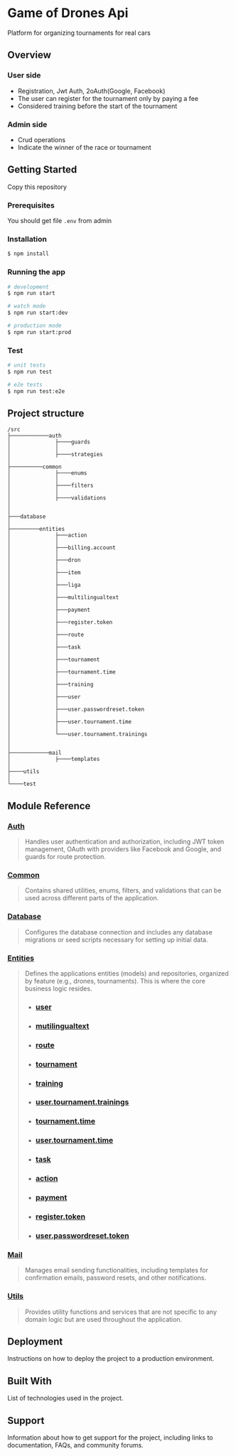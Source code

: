 # Game of Drones Api

Platform for organizing tournaments for real cars

## Overview

### User side

-   Registration, Jwt Auth, 2oAuth(Google, Facebook)
-   The user can register for the tournament only by paying a fee
-   Considered training before the start of the tournament

### Admin side

-   Crud operations
-   Indicate the winner of the race or tournament

## Getting Started

Copy this repository

### Prerequisites

You should get file `.env` from admin

### Installation

```bash
$ npm install
```

### Running the app

```bash
# development
$ npm run start

# watch mode
$ npm run start:dev

# production mode
$ npm run start:prod
```

### Test

```bash
# unit tests
$ npm run test

# e2e tests
$ npm run test:e2e
```

## Project structure

```
/src
├────────────auth
│              ├────guards
│              │
│              ├────strategies 
│
├──────────common
│              ├────enums
│              │
│              ├────filters
│              │
│              ├────validations
│ 
│
├───database
│
├─────────entities
│              ├───action
│              │
│              ├───billing.account
│              │
│              ├───dron
│              │
│              ├───item
│              │
│              ├───liga
│              │
│              ├───multilingualtext
│              │
│              ├───payment
│              │
│              ├───register.token
│              │
│              ├───route
│              │
│              ├───task
│              │
│              ├───tournament
│              │
│              ├───tournament.time
│              │
│              ├───training
│              │
│              ├───user
│              │
│              ├───user.passwordreset.token
│              │
│              ├───user.tournament.time
│              │
│              └───user.tournament.trainings
│
│
├────────────mail
│              ├────templates
│
├────utils
│
└────test
```

## Module Reference

### [Auth](src/auth)

> Handles user authentication and authorization, including JWT token management, OAuth with providers like Facebook and Google, and guards for route protection.

### [Common](src/common)

> Contains shared utilities, enums, filters, and validations that can be used across different parts of the application.

### [Database](src/database)

> Configures the database connection and includes any database migrations or seed scripts necessary for setting up initial data.

### [Entities](src/entities)

> Defines the applications entities (models) and repositories, organized by feature (e.g., drones, tournaments). This is where the core business logic resides.
>
> -   ### [user](src/entities/user)
> -   ### [mutilingualtext](src/entities/multilingualtext)
> -   ### [route](src/entities/route)
> -   ### [tournament](src/entities/tournament)
> -   ### [training](src/entities/training)
> -   ### [user.tournament.trainings](src/entities/user.tournament.trainings)
> -   ### [tournament.time](src/entities/tournament.time)
> -   ### [user.tournament.time](src/entities/user.tournament.time)
> -   ### [task](src/entities/task)
> -   ### [action](src/entities/action)
> -   ### [payment](src/entities/payment)
> -   ### [register.token](src/entities/register.token)
> -   ### [user.passwordreset.token](src/entities/user.passwordreset.token)

### [Mail](src/mail)

> Manages email sending functionalities, including templates for confirmation emails, password resets, and other notifications.

### [Utils](src/utils)

> Provides utility functions and services that are not specific to any domain logic but are used throughout the application.

## Deployment

Instructions on how to deploy the project to a production environment.

## Built With

List of technologies used in the project.

## Support

Information about how to get support for the project, including links to documentation, FAQs, and community forums.
